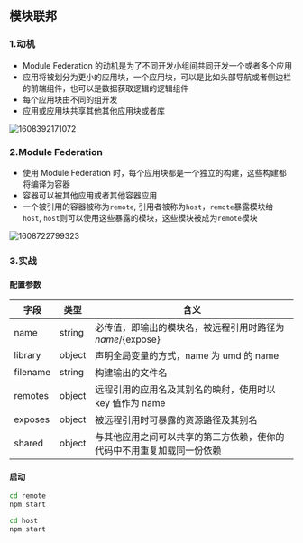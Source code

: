 ## 模块联邦

### 1.动机

- Module Federation 的动机是为了不同开发小组间共同开发一个或者多个应用
- 应用将被划分为更小的应用块，一个应用块，可以是比如头部导航或者侧边栏的前端组件，也可以是数据获取逻辑的逻辑组件
- 每个应用块由不同的组开发
- 应用或应用块共享其他其他应用块或者库

![1608392171072](https://p3-juejin.byteimg.com/tos-cn-i-k3u1fbpfcp/f15b0cb967cc48dbb3af11929b11c9c9~tplv-k3u1fbpfcp-zoom-1.image)

### 2.Module Federation

- 使用 Module Federation 时，每个应用块都是一个独立的构建，这些构建都将编译为容器
- 容器可以被其他应用或者其他容器应用
- 一个被引用的容器被称为`remote`, 引用者被称为`host`，`remote`暴露模块给`host`, `host`则可以使用这些暴露的模块，这些模块被成为`remote`模块

![1608722799323](https://p3-juejin.byteimg.com/tos-cn-i-k3u1fbpfcp/cb7e7e683008432dad49c5f0fdac93a3~tplv-k3u1fbpfcp-zoom-1.image)

### 3.实战

#### 配置参数

| 字段     | 类型   | 含义                                                                   |
| -------- | ------ | ---------------------------------------------------------------------- |
| name     | string | 必传值，即输出的模块名，被远程引用时路径为${name}/${expose}            |
| library  | object | 声明全局变量的方式，name 为 umd 的 name                                |
| filename | string | 构建输出的文件名                                                       |
| remotes  | object | 远程引用的应用名及其别名的映射，使用时以 key 值作为 name               |
| exposes  | object | 被远程引用时可暴露的资源路径及其别名                                   |
| shared   | object | 与其他应用之间可以共享的第三方依赖，使你的代码中不用重复加载同一份依赖 |

#### 启动

```bash
cd remote
npm start

cd host
npm start
```

